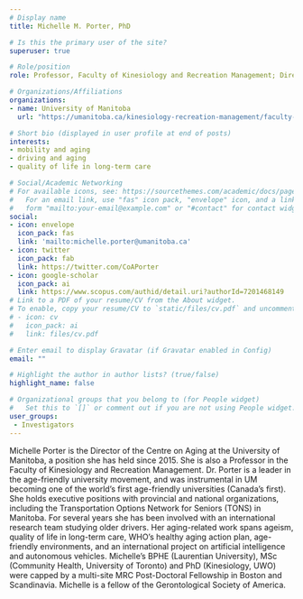 ```yaml
---
# Display name
title: Michelle M. Porter, PhD

# Is this the primary user of the site?
superuser: true

# Role/position
role: Professor, Faculty of Kinesiology and Recreation Management; Director, Centre on Aging

# Organizations/Affiliations
organizations:
- name: University of Manitoba
  url: "https://umanitoba.ca/kinesiology-recreation-management/faculty-staff/michelle-porter-phd"

# Short bio (displayed in user profile at end of posts)
interests:
- mobility and aging
- driving and aging
- quality of life in long-term care

# Social/Academic Networking
# For available icons, see: https://sourcethemes.com/academic/docs/page-builder/#icons
#   For an email link, use "fas" icon pack, "envelope" icon, and a link in the
#   form "mailto:your-email@example.com" or "#contact" for contact widget.
social:
- icon: envelope
  icon_pack: fas
  link: 'mailto:michelle.porter@umanitoba.ca'
- icon: twitter
  icon_pack: fab
  link: https://twitter.com/CoAPorter
- icon: google-scholar
  icon_pack: ai
  link: https://www.scopus.com/authid/detail.uri?authorId=7201468149
# Link to a PDF of your resume/CV from the About widget.
# To enable, copy your resume/CV to `static/files/cv.pdf` and uncomment the lines below.
# - icon: cv
#   icon_pack: ai
#   link: files/cv.pdf

# Enter email to display Gravatar (if Gravatar enabled in Config)
email: ""

# Highlight the author in author lists? (true/false)
highlight_name: false

# Organizational groups that you belong to (for People widget)
#   Set this to `[]` or comment out if you are not using People widget.
user_groups:
 - Investigators
---
```


Michelle Porter is the Director of the Centre on Aging at the University of Manitoba, a position she has held since 2015. She is also a Professor in the Faculty of Kinesiology and Recreation Management.  Dr. Porter is a leader in the age-friendly university movement, and was instrumental in UM becoming one of the world’s first age-friendly universities (Canada’s first). She holds executive positions with provincial and national organizations, including the Transportation Options Network for Seniors (TONS) in Manitoba.  For several years she has been involved with an international research team studying older drivers. Her aging-related work spans ageism, quality of life in long-term care, WHO’s healthy aging action plan, age-friendly environments, and an international project on artificial intelligence and autonomous vehicles. Michelle’s BPHE (Laurentian University), MSc (Community Health, University of Toronto) and PhD (Kinesiology, UWO) were capped by a multi-site MRC Post-Doctoral Fellowship in Boston and Scandinavia. Michelle is a fellow of the Gerontological Society of America. 
